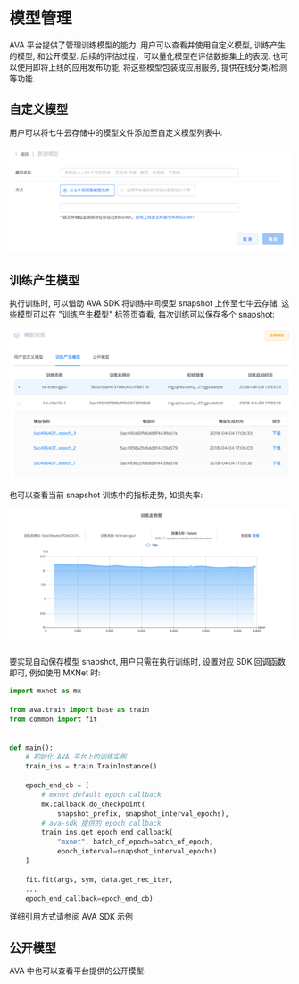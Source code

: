 # 模型管理

AVA 平台提供了管理训练模型的能力. 用户可以查看并使用自定义模型, 训练产生的模型, 和公开模型. 后续的评估过程，可以量化模型在评估数据集上的表现. 也可以使用即将上线的应用发布功能, 将这些模型包装成应用服务, 提供在线分类/检测等功能.

## 自定义模型

用户可以将七牛云存储中的模型文件添加至自定义模型列表中.

![](../images/ch-06/6.4/custom-model.png)

## 训练产生模型

执行训练时, 可以借助 AVA SDK 将训练中间模型 snapshot 上传至七牛云存储, 这些模型可以在 "训练产生模型" 标签页查看, 每次训练可以保存多个 snapshot:

![](../images/ch-06/6.4/training-snapshot-detail.png)

也可以查看当前 snapshot 训练中的指标走势, 如损失率:

![](../images/ch-06/6.4/training-snapshot-loss.png)

要实现自动保存模型 snapshot, 用户只需在执行训练时, 设置对应 SDK 回调函数即可, 例如使用 MXNet 时:

```python
import mxnet as mx

from ava.train import base as train
from common import fit


def main():
    # 初始化 AVA 平台上的训练实例
    train_ins = train.TrainInstance()

    epoch_end_cb = [
        # mxnet default epoch callback
        mx.callback.do_checkpoint(
            snapshot_prefix, snapshot_interval_epochs),
        # ava-sdk 提供的 epoch callback
        train_ins.get_epoch_end_callback(
            "mxnet", batch_of_epoch=batch_of_epoch,
            epoch_interval=snapshot_interval_epochs)
    ]

    fit.fit(args, sym, data.get_rec_iter, 
    ...
    epoch_end_callback=epoch_end_cb)

```

详细引用方式请参阅 AVA SDK 示例

## 公开模型

AVA 中也可以查看平台提供的公开模型:
